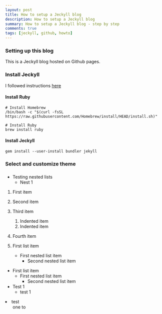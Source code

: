 ```yaml
---
layout: post
title: How to setup a Jeckyll blog
description: How to setup a Jeckyll blog
summary: How to setup a Jeckyll blog - step by step
comments: true
tags: [jeckyll, github, howto]
---
```


### Setting up this blog

This is a Jeckyll blog hosted on Github pages.

### Install Jeckyll

I followed instructions [here](https://jekyllrb.com/docs/installation/macos/)

#### Install Ruby

``` 
# Install Homebrew
/bin/bash -c "$(curl -fsSL https://raw.githubusercontent.com/Homebrew/install/HEAD/install.sh)"

# Install Ruby
brew install ruby
```

#### Install Jeckyll

```
gem install --user-install bundler jekyll
```

### Select and customize theme


### 

- Testing nested lists
    * Nest 1
    
1. First item
2. Second item
3. Third item
    1. Indented item
    2. Indented item
4. Fourth item

1. First list item
   - First nested list item
     - Second nested list item

- First list item
   - First nested list item
     - Second nested list item
- Test 1
   -  test 1
   
<li> test
   <ul> one to
